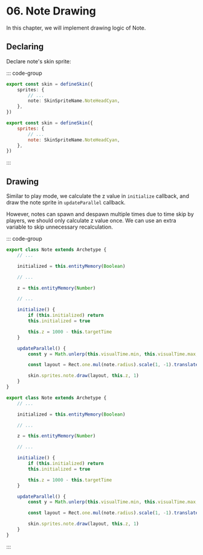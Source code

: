 # 06. Note Drawing

In this chapter, we will implement drawing logic of Note.

## Declaring

Declare note's skin sprite:

::: code-group

```TypeScript
export const skin = defineSkin({
    sprites: {
        // ...
        note: SkinSpriteName.NoteHeadCyan,
    },
})
```

```JavaScript
export const skin = defineSkin({
    sprites: {
        // ...
        note: SkinSpriteName.NoteHeadCyan,
    },
})
```

:::

## Drawing

Similar to play mode, we calculate the z value in `initialize` callback, and draw the note sprite in `updateParallel` callback.

However, notes can spawn and despawn multiple times due to time skip by players, we should only calculate z value once. We can use an extra variable to skip unnecessary recalculation.

::: code-group

```TypeScript
export class Note extends Archetype {
    // ...

    initialized = this.entityMemory(Boolean)

    // ...

    z = this.entityMemory(Number)

    // ...

    initialize() {
        if (this.initialized) return
        this.initialized = true

        this.z = 1000 - this.targetTime
    }

    updateParallel() {
        const y = Math.unlerp(this.visualTime.min, this.visualTime.max, time.scaled)

        const layout = Rect.one.mul(note.radius).scale(1, -1).translate(0, y)

        skin.sprites.note.draw(layout, this.z, 1)
    }
}
```

```JavaScript
export class Note extends Archetype {
    // ...

    initialized = this.entityMemory(Boolean)

    // ...

    z = this.entityMemory(Number)

    // ...

    initialize() {
        if (this.initialized) return
        this.initialized = true

        this.z = 1000 - this.targetTime
    }

    updateParallel() {
        const y = Math.unlerp(this.visualTime.min, this.visualTime.max, time.scaled)

        const layout = Rect.one.mul(note.radius).scale(1, -1).translate(0, y)

        skin.sprites.note.draw(layout, this.z, 1)
    }
}
```

:::
